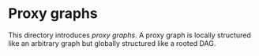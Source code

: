 # Proxy graphs

This directory introduces *proxy graphs*. A proxy graph is locally structured like an arbitrary graph but globally structured like a rooted DAG.
